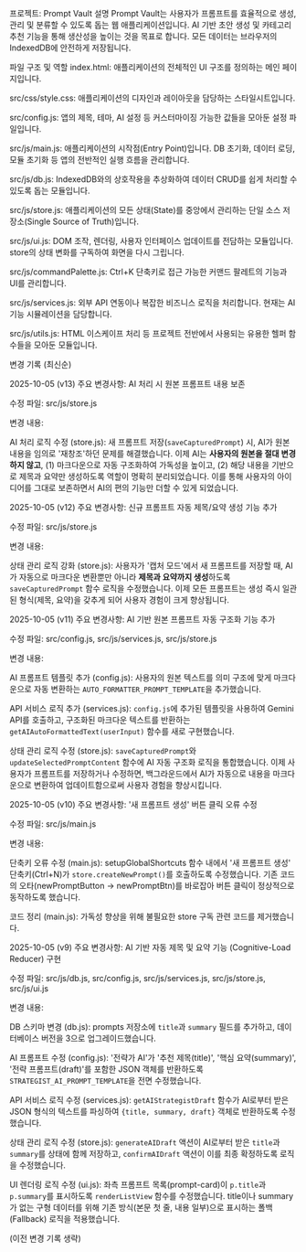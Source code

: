 프로젝트: Prompt Vault
설명
Prompt Vault는 사용자가 프롬프트를 효율적으로 생성, 관리 및 분류할 수 있도록 돕는 웹 애플리케이션입니다. AI 기반 초안 생성 및 카테고리 추천 기능을 통해 생산성을 높이는 것을 목표로 합니다. 모든 데이터는 브라우저의 IndexedDB에 안전하게 저장됩니다.

파일 구조 및 역할
index.html: 애플리케이션의 전체적인 UI 구조를 정의하는 메인 페이지입니다.

src/css/style.css: 애플리케이션의 디자인과 레이아웃을 담당하는 스타일시트입니다.

src/config.js: 앱의 제목, 테마, AI 설정 등 커스터마이징 가능한 값들을 모아둔 설정 파일입니다.

src/js/main.js: 애플리케이션의 시작점(Entry Point)입니다. DB 초기화, 데이터 로딩, 모듈 초기화 등 앱의 전반적인 실행 흐름을 관리합니다.

src/js/db.js: IndexedDB와의 상호작용을 추상화하여 데이터 CRUD를 쉽게 처리할 수 있도록 돕는 모듈입니다.

src/js/store.js: 애플리케이션의 모든 상태(State)를 중앙에서 관리하는 단일 소스 저장소(Single Source of Truth)입니다.

src/js/ui.js: DOM 조작, 렌더링, 사용자 인터페이스 업데이트를 전담하는 모듈입니다. store의 상태 변화를 구독하여 화면을 다시 그립니다.

src/js/commandPalette.js: Ctrl+K 단축키로 접근 가능한 커맨드 팔레트의 기능과 UI를 관리합니다.

src/js/services.js: 외부 API 연동이나 복잡한 비즈니스 로직을 처리합니다. 현재는 AI 기능 시뮬레이션을 담당합니다.

src/js/utils.js: HTML 이스케이프 처리 등 프로젝트 전반에서 사용되는 유용한 헬퍼 함수들을 모아둔 모듈입니다.

변경 기록 (최신순)

2025-10-05 (v13)
주요 변경사항: AI 처리 시 원본 프롬프트 내용 보존

수정 파일: src/js/store.js

변경 내용:

AI 처리 로직 수정 (store.js): 새 프롬프트 저장(`saveCapturedPrompt`) 시, AI가 원본 내용을 임의로 '재창조'하던 문제를 해결했습니다. 이제 AI는 **사용자의 원본을 절대 변경하지 않고**, (1) 마크다운으로 자동 구조화하여 가독성을 높이고, (2) 해당 내용을 기반으로 제목과 요약만 생성하도록 역할이 명확히 분리되었습니다. 이를 통해 사용자의 아이디어를 그대로 보존하면서 AI의 편의 기능만 더할 수 있게 되었습니다.

2025-10-05 (v12)
주요 변경사항: 신규 프롬프트 자동 제목/요약 생성 기능 추가

수정 파일: src/js/store.js

변경 내용:

상태 관리 로직 강화 (store.js): 사용자가 '캡처 모드'에서 새 프롬프트를 저장할 때, AI가 자동으로 마크다운 변환뿐만 아니라 **제목과 요약까지 생성**하도록 `saveCapturedPrompt` 함수 로직을 수정했습니다. 이제 모든 프롬프트는 생성 즉시 일관된 형식(제목, 요약)을 갖추게 되어 사용자 경험이 크게 향상됩니다.

2025-10-05 (v11)
주요 변경사항: AI 기반 원본 프롬프트 자동 구조화 기능 추가

수정 파일: src/config.js, src/js/services.js, src/js/store.js

변경 내용:

AI 프롬프트 템플릿 추가 (config.js): 사용자의 원본 텍스트를 의미 구조에 맞게 마크다운으로 자동 변환하는 `AUTO_FORMATTER_PROMPT_TEMPLATE`을 추가했습니다.

API 서비스 로직 추가 (services.js): `config.js`에 추가된 템플릿을 사용하여 Gemini API를 호출하고, 구조화된 마크다운 텍스트를 반환하는 `getAIAutoFormattedText(userInput)` 함수를 새로 구현했습니다.

상태 관리 로직 수정 (store.js): `saveCapturedPrompt`와 `updateSelectedPromptContent` 함수에 AI 자동 구조화 로직을 통합했습니다. 이제 사용자가 프롬프트를 저장하거나 수정하면, 백그라운드에서 AI가 자동으로 내용을 마크다운으로 변환하여 업데이트함으로써 사용자 경험을 향상시킵니다.

2025-10-05 (v10)
주요 변경사항: '새 프롬프트 생성' 버튼 클릭 오류 수정

수정 파일: src/js/main.js

변경 내용:

단축키 오류 수정 (main.js): setupGlobalShortcuts 함수 내에서 '새 프롬프트 생성' 단축키(Ctrl+N)가 `store.createNewPrompt()`를 호출하도록 수정했습니다. 기존 코드의 오타(newPromptButton -> newPromptBtn)를 바로잡아 버튼 클릭이 정상적으로 동작하도록 했습니다.

코드 정리 (main.js): 가독성 향상을 위해 불필요한 store 구독 관련 코드를 제거했습니다.

2025-10-05 (v9)
주요 변경사항: AI 기반 자동 제목 및 요약 기능 (Cognitive-Load Reducer) 구현

수정 파일: src/js/db.js, src/config.js, src/js/services.js, src/js/store.js, src/js/ui.js

변경 내용:

DB 스키마 변경 (db.js): prompts 저장소에 `title`과 `summary` 필드를 추가하고, 데이터베이스 버전을 3으로 업그레이드했습니다.

AI 프롬프트 수정 (config.js): '전략가 AI'가 '추천 제목(title)', '핵심 요약(summary)', '전략 프롬프트(draft)'를 포함한 JSON 객체를 반환하도록 `STRATEGIST_AI_PROMPT_TEMPLATE`을 전면 수정했습니다.

API 서비스 로직 수정 (services.js): `getAIStrategistDraft` 함수가 AI로부터 받은 JSON 형식의 텍스트를 파싱하여 `{title, summary, draft}` 객체로 반환하도록 수정했습니다.

상태 관리 로직 수정 (store.js): `generateAIDraft` 액션이 AI로부터 받은 `title`과 `summary`를 상태에 함께 저장하고, `confirmAIDraft` 액션이 이를 최종 확정하도록 로직을 수정했습니다.

UI 렌더링 로직 수정 (ui.js): 좌측 프롬프트 목록(prompt-card)이 `p.title`과 `p.summary`를 표시하도록 `renderListView` 함수를 수정했습니다. title이나 summary가 없는 구형 데이터를 위해 기존 방식(본문 첫 줄, 내용 일부)으로 표시하는 폴백(Fallback) 로직을 적용했습니다.

(이전 변경 기록 생략)